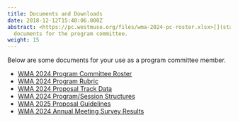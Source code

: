 ```yaml
---
title: Documents and Downloads
date: 2018-12-12T15:40:06.000Z
abstract: <https://pc.westmuse.org/files/wma-2024-pc-roster.xlsx>[](static/files/wma2023-annual-meeting-evaluation.pdf)Important
  documents for the program committee.
weight: 15
---
```

Below are some documents for your use as a program committee member.

* [WM﻿A 2024 Program Committee Roster](/files/wma-2024-pc-roster.xlsx)
* [WMA 2024 Program Rubric](https://pc.westmuse.org/files/wma-2024-program-rubric.docx)
* [WMA 2024 Proposal Track Data](https://pc.westmuse.org/files/wma-2024-proposal-track-data.xlsx)
* [W﻿MA 2024 Program/Session Structures](https://pc.westmuse.org/files/wma2024_session_structures.docx)
* [W﻿MA 2025 Proposal Guidelines](static/files/request-for-proposals_guidelines_25.pdf)
* ﻿[WMA 2024 Annual Meeting Survey Result﻿s](static/files/wma2024-annual-meeting-evaluation.pdf)
